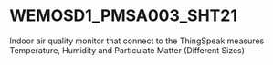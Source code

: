 # WEMOSD1_PMSA003_SHT21
Indoor air quality monitor that connect to the ThingSpeak measures Temperature, Humidity and Particulate Matter (Different Sizes)
